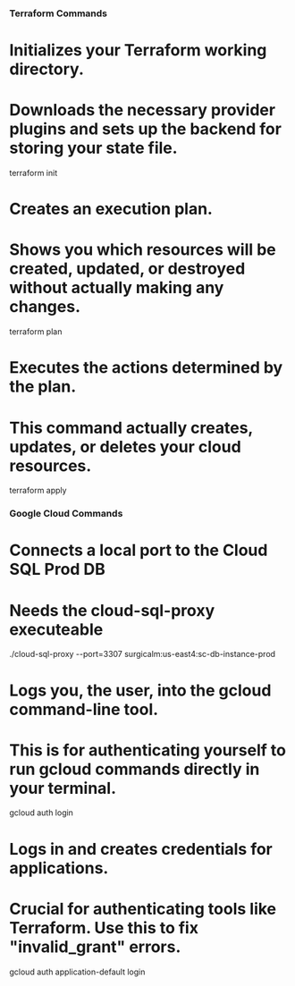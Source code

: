 ### Terraform Commands ###

# Initializes your Terraform working directory.
# Downloads the necessary provider plugins and sets up the backend for storing your state file.
terraform init

# Creates an execution plan.
# Shows you which resources will be created, updated, or destroyed without actually making any changes.
terraform plan

# Executes the actions determined by the plan.
# This command actually creates, updates, or deletes your cloud resources.
terraform apply

### Google Cloud Commands ###

# Connects a local port to the Cloud SQL Prod DB 
# Needs the cloud-sql-proxy executeable 
./cloud-sql-proxy --port=3307 surgicalm:us-east4:sc-db-instance-prod

# Logs you, the user, into the gcloud command-line tool.
# This is for authenticating yourself to run gcloud commands directly in your terminal.
gcloud auth login

# Logs in and creates credentials for applications.
# Crucial for authenticating tools like Terraform. Use this to fix "invalid_grant" errors.
gcloud auth application-default login